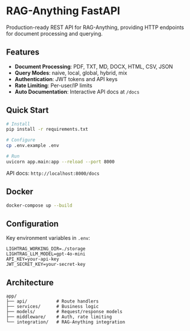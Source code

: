 # RAG-Anything FastAPI

Production-ready REST API for RAG-Anything, providing HTTP endpoints for document processing and querying.

## Features

- **Document Processing**: PDF, TXT, MD, DOCX, HTML, CSV, JSON
- **Query Modes**: naive, local, global, hybrid, mix
- **Authentication**: JWT tokens and API keys
- **Rate Limiting**: Per-user/IP limits
- **Auto Documentation**: Interactive API docs at `/docs`

## Quick Start

```bash
# Install
pip install -r requirements.txt

# Configure
cp .env.example .env

# Run
uvicorn app.main:app --reload --port 8000
```

API docs: `http://localhost:8000/docs`

## Docker

```bash
docker-compose up --build
```

## Configuration

Key environment variables in `.env`:
```env
LIGHTRAG_WORKING_DIR=./storage
LIGHTRAG_LLM_MODEL=gpt-4o-mini
API_KEY=your-api-key
JWT_SECRET_KEY=your-secret-key
```

## Architecture

```
app/
├── api/           # Route handlers
├── services/      # Business logic
├── models/        # Request/response models
├── middleware/    # Auth, rate limiting
└── integration/   # RAG-Anything integration
```